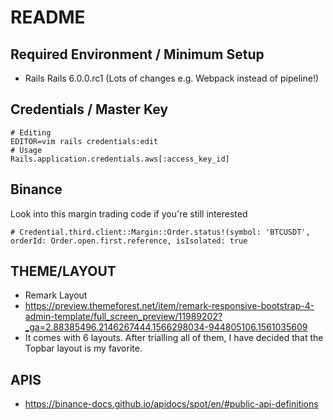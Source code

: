# README

## Required Environment / Minimum Setup

- Rails Rails 6.0.0.rc1 (Lots of changes e.g. Webpack instead of pipeline!)

## Credentials / Master Key

```
# Editing
EDITOR=vim rails credentials:edit
# Usage
Rails.application.credentials.aws[:access_key_id]
```

## Binance
Look into this margin trading code if you're still interested
```
# Credential.third.client::Margin::Order.status!(symbol: 'BTCUSDT', orderId: Order.open.first.reference, isIsolated: true
```

## THEME/LAYOUT

- Remark Layout
- https://preview.themeforest.net/item/remark-responsive-bootstrap-4-admin-template/full_screen_preview/11989202?_ga=2.88385496.2146267444.1566298034-944805106.1561035609
- It comes with 6 layouts. After trialling all of them, I have decided that the Topbar layout is my favorite.

## APIS
- https://binance-docs.github.io/apidocs/spot/en/#public-api-definitions
